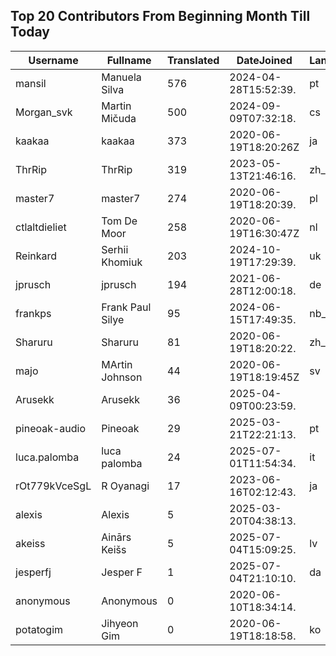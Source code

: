 ## Top 20 Contributors From Beginning Month Till Today ##
|Username|Fullname|Translated|DateJoined|Language|
|--------|--------|----------|----------|-------|
|mansil|Manuela Silva|576|2024-04-28T15:52:39.|pt|
|Morgan_svk|Martin Mičuda|500|2024-09-09T07:32:18.|cs|
|kaakaa|kaakaa|373|2020-06-19T18:20:26Z|ja|
|ThrRip|ThrRip|319|2023-05-13T21:46:16.|zh_Hans|
|master7|master7|274|2020-06-19T18:20:39.|pl|
|ctlaltdieliet|Tom De Moor|258|2020-06-19T16:30:47Z|nl|
|Reinkard|Serhii Khomiuk|203|2024-10-19T17:29:39.|uk|
|jprusch|jprusch|194|2021-06-28T12:00:18.|de|
|frankps|Frank Paul Silye|95|2024-06-15T17:49:35.|nb_NO|
|Sharuru|Sharuru|81|2020-06-19T18:20:22.|zh_Hans|
|majo|MArtin Johnson|44|2020-06-19T18:19:45Z|sv|
|Arusekk|Arusekk|36|2025-04-09T00:23:59.||
|pineoak-audio|Pineoak|29|2025-03-21T22:21:13.|pt|
|luca.palomba|luca palomba|24|2025-07-01T11:54:34.|it|
|rOt779kVceSgL|R Oyanagi|17|2023-06-16T02:12:43.|ja|
|alexis|Alexis|5|2025-03-20T04:38:13.||
|akeiss|Ainārs Keišs|5|2025-07-04T15:09:25.|lv|
|jesperfj|Jesper F|1|2025-07-04T21:10:10.|da|
|anonymous|Anonymous|0|2020-06-10T18:34:14.||
|potatogim|Jihyeon Gim|0|2020-06-19T18:18:58.|ko|
